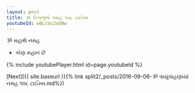 ```yaml
---
layout: post
title: ૐ વિશ્વભુજે નમહ ૧૦૮ ટાઈમ્સ
youtubeId: w6LcVs2oGNw
---
```

 
 
 ૐ મહાથે નમહ  
 
 -  કોણ મહાન છે 
 
  
 
  
 
 
 
 
 
 


{% include youtubePlayer.html id=page.youtubeId %}
 
[Next]({{ site.baseurl }}{% link  split2/_posts/2016-09-06-ૐ વાયુવાહણાયાં નમહ ૧૦૮ ટાઈમ્સ.md%})
 
